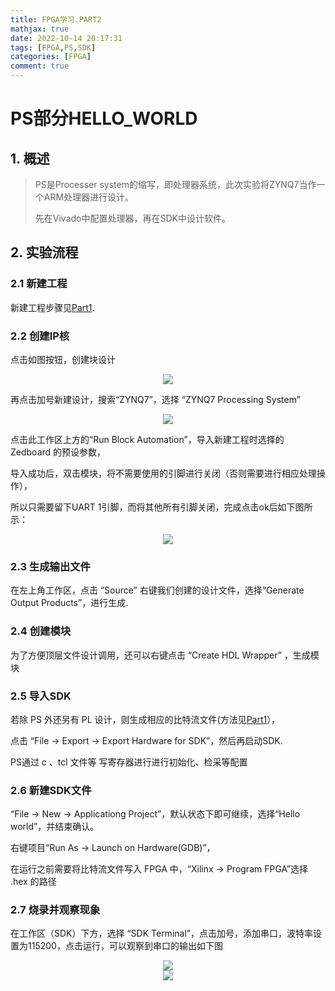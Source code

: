 ```yaml
---
title: FPGA学习.PART2
mathjax: true
date: 2022-10-14 20:17:31
tags: [FPGA,PS,SDK]
categories: [FPGA]
comment: true
---
```

# PS部分HELLO_WORLD

## 1. 概述

> PS是Processer system的缩写，即处理器系统，此次实验将ZYNQ7当作一个ARM处理器进行设计。
>
> 先在Vivado中配置处理器，再在SDK中设计软件。

## 2. 实验流程

### 2.1 新建工程

新建工程步骤见[Part1](https://www.liliaw.com/2022/10/09/FPGA%E5%AD%A6%E4%B9%A0-PART1/).

### 2.2 创建IP核

点击如图按钮，创建块设计

<div align = "center"><img src="ip核.png"  width=""  height = "" /></div>

再点击加号新建设计，搜索“ZYNQ7”，选择 “ZYNQ7 Processing System”

<div align = "center"><img src="新建block_design.png"  width=""  height = "" /></div>

点击此工作区上方的“Run Block Automation”，导入新建工程时选择的 Zedboard 的预设参数，

导入成功后，双击模块，将不需要使用的引脚进行关闭（否则需要进行相应处理操作），

所以只需要留下UART 1引脚，而将其他所有引脚关闭，完成点击ok后如下图所示：

<div align = "center"><img src="仅开启UART.png"  width=""  height = "" /></div>

### 2.3 生成输出文件

在左上角工作区，点击 “Source” 右键我们创建的设计文件，选择“Generate Output Products”，进行生成.

### 2.4 创建模块

为了方便顶层文件设计调用，还可以右键点击 “Create HDL Wrapper” ，生成模块

### 2.5 导入SDK

若除 PS 外还另有 PL 设计，则生成相应的比特流文件(方法见[Part1](https://www.liliaw.com/2022/10/09/FPGA%E5%AD%A6%E4%B9%A0-PART1/)），

点击 “File -> Export -> Export Hardware for SDK”，然后再启动SDK.

PS通过 c 、tcl 文件等 写寄存器进行进行初始化、检采等配置

### 2.6 新建SDK文件

“File -> New ->  Applicationg Project”，默认状态下即可继续，选择“Hello world”，并结束确认。

右键项目“Run As -> Launch on Hardware(GDB)”，

在运行之前需要将比特流文件写入 FPGA 中，“Xilinx -> Program FPGA”选择 .hex 的路径

### 2.7 烧录并观察现象

在工作区（SDK）下方，选择 “SDK Terminal”，点击加号，添加串口，波特率设置为115200，点击运行，可以观察到串口的输出如下图

<div align = "center"><img src="串口Hello.png"  width=""  height = "" /></div>



<div align = "center"><img src="lucy4.jpg"  width=""  height = "" /></div>